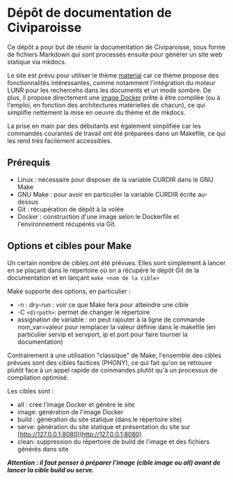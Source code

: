 # Dépôt de documentation de Civiparoisse

Ce dépôt a pour but de réunir la documentation de Civiparoisse, sous forme de fichiers Markdown qui sont processés ensuite pour générer un site web statique via mkdocs.

Le site est prévu pour utiliser le thème [material](https://squidfunk.github.io/mkdocs-material/) car ce thème propose des fonctionnalités intéressantes, comme notamment l'intégration du moteur LUNR pour les rechercehs dans les documents et un mode sombre. De plus, il propose directement une [image Docker](https://github.com/squidfunk/mkdocs-material.git) prête à être compilée (ou à l'emploi, en fonction des architectures matérielles de chacun), ce qui simplifie nettement la mise en oeuvre du thème et de mkdocs.

La prise en main par des débutants est également simplifiée car les commandes courantes de travail ont été préparées dans un Makefile, ce qui les rend très facilement accessibles.

## Prérequis
* Linux : nécessaire pour disposer de la variable CURDIR dans le GNU Make
* GNU Make : pour avoir en particulier la variable CURDIR écrite au-dessus
* Git : récupération de dépôt à la volée
* Docker : construction d'une image selon le Dockerfile et l'environnement récupérés via Git.

## Options et cibles pour Make
Un certain nombre de cibles ont été prévues. Elles sont simplement à lancer en se plaçant dans le répertoire où on a récupéré le dépôt Git de la documentation et en lançant 
```make <nom de la cible>```

Make supporte des options, en particulier : 

* -n : dry-run : voir ce que Make fera pour atteindre une cible
* -C `<dirpath>`: permet de changer le répertoire
* assignation de variable : on peut rajouter à la ligne de commande nom_var=valeur pour remplacer la valeur définie dans le makefile (en particulier servip et servport, ip et port pour faire tourner la documentation)

Contrairement à une utilisation "classique" de Make, l'ensemble des cibles prévues sont des cibles factices (PHONY), ce qui fait qu'on se retrouve plutôt face à un appel rapide de commandes plutôt qu'à un processus de compilation optimisé.

Les cibles sont :

* all : crée l'image Docker et génère le site
* image: génération de l'image Docker
* build : génération du site statique (dans le répertoire site)
* serve: génération du site statique et présentation du site sur [http://127.0.0.1:8080](http://127.0.0.1:8080)
* clean: suppression du répertoire de build de l'image et des fichiers générés dans site

***Attention : il faut penser à préparer l'image (cible image ou all) avant de lancer la cible build ou serve.***

